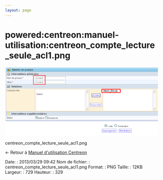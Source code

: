 ```yaml
---
layout: page
---
```


powered:centreon:manuel-utilisation:centreon\_compte\_lecture\_seule\_acl1.png
==============================================================================

[![centreon\_compte\_lecture\_seule\_acl1.png](../../../../assets/media/powered/centreon/manuel-utilisation/centreon_compte_lecture_seule_acl1.png@cache=&w=729&h=329 "centreon_compte_lecture_seule_acl1.png")](../../../../assets/media/powered/centreon/manuel-utilisation/centreon_compte_lecture_seule_acl1.png@cache= "Afficher le fichier original")

centreon\_compte\_lecture\_seule\_acl1.png

← Retour à [Manuel d'utilisation
Centreon](../../../../centreon/manuel-utilisation/start.html "centreon:manuel-utilisation:start")

Date:
:   2013/03/29 09:42
Nom de fichier:
:   centreon\_compte\_lecture\_seule\_acl1.png
Format:
:   PNG
Taille:
:   12KB
Largeur:
:   729
Hauteur:
:   329

